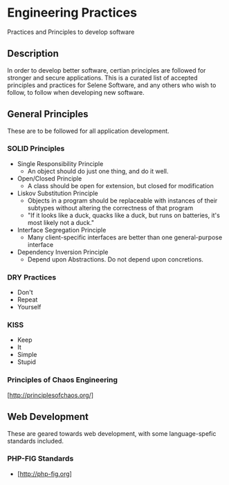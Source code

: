 # Engineering Practices
Practices and Principles to develop software

## Description
In order to develop better software, certian principles are followed for stronger and secure applications.  This is a curated list of accepted principles and practices for Selene Software, and any others who wish to follow, to follow when developing new software.

## General Principles
These are to be followed for all application development.

### SOLID Principles
* Single Responsibility Principle
  - An object should do just one thing, and do it well.
* Open/Closed Principle
  - A class should be open for extension, but closed for modification
* Liskov Substitution Principle
  - Objects in a program should be replaceable with instances of their subtypes without altering the correctness of that program
  - "If it looks like a duck, quacks like a duck, but runs on batteries, it's most likely not a duck."
* Interface Segregation Principle
  - Many client-specific interfaces are better than one general-purpose interface
* Dependency Inversion Principle
  - Depend upon Abstractions. Do not depend upon concretions.

### DRY Practices
* Don't
* Repeat
* Yourself

### KISS
* Keep
* It
* Simple
* Stupid

### Principles of Chaos Engineering
[http://principlesofchaos.org/]

## Web Development
These are geared towards web development, with some language-spefic standards included.

### PHP-FIG Standards
* [http://php-fig.org]
